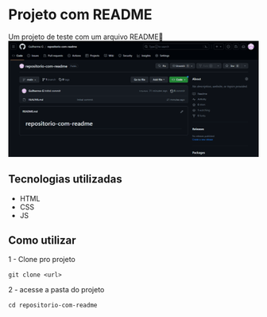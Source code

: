 # Projeto com README

Um projeto de teste com um arquivo README🚀
[<img src="./tela.gif" alt="gif apresentando o projeto">](https://google.com)

## Tecnologias utilizadas

- HTML
- CSS
- JS
## Como utilizar
1 - Clone pro projeto
```
git clone <url>
```
2 - acesse a pasta do projeto
```
cd repositorio-com-readme
```